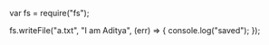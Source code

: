 var fs = require("fs");

fs.writeFile("a.txt", "I am Aditya", (err) => {
  console.log("saved");
});
